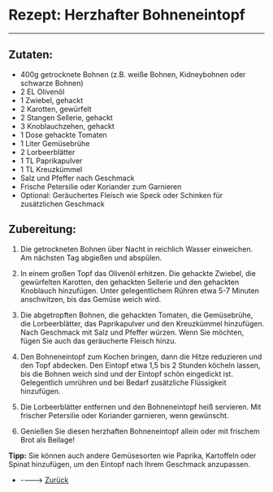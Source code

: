 # Rezept: Herzhafter Bohneneintopf

---

## Zutaten:

- 400g getrocknete Bohnen (z.B. weiße Bohnen, Kidneybohnen oder schwarze Bohnen)
- 2 EL Olivenöl
- 1 Zwiebel, gehackt
- 2 Karotten, gewürfelt
- 2 Stangen Sellerie, gehackt
- 3 Knoblauchzehen, gehackt
- 1 Dose gehackte Tomaten
- 1 Liter Gemüsebrühe
- 2 Lorbeerblätter
- 1 TL Paprikapulver
- 1 TL Kreuzkümmel
- Salz und Pfeffer nach Geschmack
- Frische Petersilie oder Koriander zum Garnieren
- Optional: Geräuchertes Fleisch wie Speck oder Schinken für zusätzlichen Geschmack

## Zubereitung:

1. Die getrockneten Bohnen über Nacht in reichlich Wasser einweichen. Am nächsten Tag abgießen und abspülen.

2. In einem großen Topf das Olivenöl erhitzen. Die gehackte Zwiebel, die gewürfelten Karotten, den gehackten Sellerie und den gehackten Knoblauch hinzufügen. Unter gelegentlichem Rühren etwa 5-7 Minuten anschwitzen, bis das Gemüse weich wird.

3. Die abgetropften Bohnen, die gehackten Tomaten, die Gemüsebrühe, die Lorbeerblätter, das Paprikapulver und den Kreuzkümmel hinzufügen. Nach Geschmack mit Salz und Pfeffer würzen. Wenn Sie möchten, fügen Sie auch das geräucherte Fleisch hinzu.

4. Den Bohneneintopf zum Kochen bringen, dann die Hitze reduzieren und den Topf abdecken. Den Eintopf etwa 1,5 bis 2 Stunden köcheln lassen, bis die Bohnen weich sind und der Eintopf schön eingedickt ist. Gelegentlich umrühren und bei Bedarf zusätzliche Flüssigkeit hinzufügen.

5. Die Lorbeerblätter entfernen und den Bohneneintopf heiß servieren. Mit frischer Petersilie oder Koriander garnieren, wenn gewünscht.

6. Genießen Sie diesen herzhaften Bohneneintopf allein oder mit frischem Brot als Beilage!

**Tipp:** Sie können auch andere Gemüsesorten wie Paprika, Kartoffeln oder Spinat hinzufügen, um den Eintopf nach Ihrem Geschmack anzupassen.

- ---->   <a href="essen.md" target="">Zurück</a>